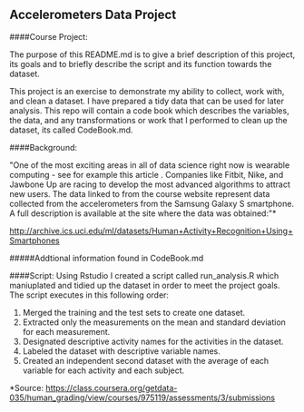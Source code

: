 ## Accelerometers Data Project
####Course Project:

The purpose of this README.md is to give a brief description of this project, its goals and to briefly describe the script and its function towards the dataset.

This project is an exercise to demonstrate my ability to collect, work with, and clean a dataset. I have prepared a tidy data that can be used for later analysis. This repo will contain a code book which describes the variables, the data, and any transformations or work that I performed to clean up the dataset, its called CodeBook.md. 

####Background:

"One of the most exciting areas in all of data science right now is wearable computing - see for example this article . Companies like Fitbit, Nike, and Jawbone Up are racing to develop the most advanced algorithms to attract new users. The data linked to from the course website represent data collected from the accelerometers from the Samsung Galaxy S smartphone. A full description is available at the site where the data was obtained:"* 

http://archive.ics.uci.edu/ml/datasets/Human+Activity+Recognition+Using+Smartphones 

#####Addtional information found in CodeBook.md

####Script:
Using Rstudio I created a script called run_analysis.R which maniuplated and tidied up the dataset in order to meet the project goals. The script executes in this following order:

1. Merged the training and the test sets to create one dataset.
2. Extracted only the measurements on the mean and standard deviation for each measurement. 
3. Designated descriptive activity names for the activities in the dataset.
4. Labeled the dataset with descriptive variable names. 
5. Created an independent second dataset with the average of each variable for each activity and each subject.

*Source: https://class.coursera.org/getdata-035/human_grading/view/courses/975119/assessments/3/submissions
